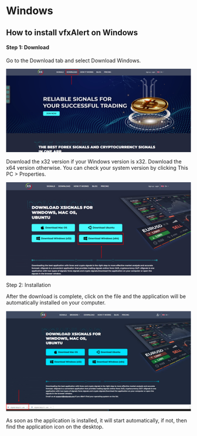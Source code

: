 # Windows

## How to install vfxAlert on Windows

#### ﻿**Step 1: Download**

Go to the Download tab and select Download Windows.

![](<../.gitbook/assets/image (9).png>)

Download the x32 version if your Windows version is x32. Download the x64 version otherwise. You can check your system version by clicking This PC > Properties.



![](<../.gitbook/assets/image (12).png>)

Step 2: Installation

After the download is complete, click on the file and the application will be automatically installed on your computer.



![](<../.gitbook/assets/image (20).png>)

As soon as the application is installed, it will start automatically, if not, then find the application icon on the desktop.

